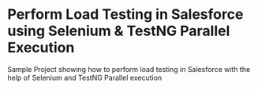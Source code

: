 # Perform Load Testing in Salesforce using Selenium & TestNG Parallel Execution
Sample Project showing how to perform load testing in Salesforce with the help of Selenium and TestNG Parallel execution

